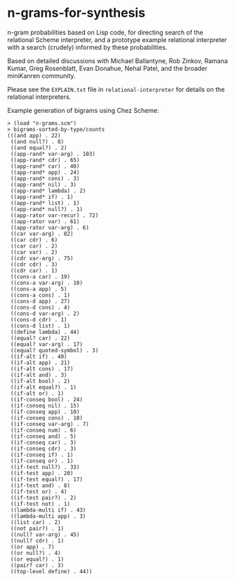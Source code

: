 # n-grams-for-synthesis

n-gram probabilities based on Lisp code, for directing search of the relational Scheme interpreter, and a prototype example relational interpreter with a search (crudely) informed by these probabilities.

Based on detailed discussions with Michael Ballantyne, Rob Zinkov, Ramana Kumar, Greg Rosenblatt, Evan Donahue, Nehal Patel, and the broader miniKanren community.


Please see the `EXPLAIN.txt` file in `relational-interpreter` for details on the relational interpreters.


Example generation of bigrams using Chez Scheme:

```
> (load "n-grams.scm")
> bigrams-sorted-by-type/counts
(((and app) . 22)
 ((and null?) . 8)
 ((and equal?) . 2)
 ((app-rand* var-arg) . 103)
 ((app-rand* cdr) . 65)
 ((app-rand* car) . 40)
 ((app-rand* app) . 24)
 ((app-rand* cons) . 3)
 ((app-rand* nil) . 3)
 ((app-rand* lambda) . 2)
 ((app-rand* if) . 1)
 ((app-rand* list) . 1)
 ((app-rand* null?) . 1)
 ((app-rator var-recur) . 72)
 ((app-rator var) . 61)
 ((app-rator var-arg) . 6)
 ((car var-arg) . 82)
 ((car cdr) . 6)
 ((car car) . 2)
 ((car var) . 2)
 ((cdr var-arg) . 75)
 ((cdr cdr) . 3)
 ((cdr car) . 1)
 ((cons-a car) . 19)
 ((cons-a var-arg) . 10)
 ((cons-a app) . 5)
 ((cons-a cons) . 1)
 ((cons-d app) . 27)
 ((cons-d cons) . 4)
 ((cons-d var-arg) . 2)
 ((cons-d cdr) . 1)
 ((cons-d list) . 1)
 ((define lambda) . 44)
 ((equal? car) . 22)
 ((equal? var-arg) . 17)
 ((equal? quoted-symbol) . 3)
 ((if-alt if) . 40)
 ((if-alt app) . 21)
 ((if-alt cons) . 17)
 ((if-alt and) . 3)
 ((if-alt bool) . 2)
 ((if-alt equal?) . 1)
 ((if-alt or) . 1)
 ((if-conseq bool) . 24)
 ((if-conseq nil) . 15)
 ((if-conseq app) . 10)
 ((if-conseq cons) . 10)
 ((if-conseq var-arg) . 7)
 ((if-conseq num) . 6)
 ((if-conseq and) . 5)
 ((if-conseq car) . 3)
 ((if-conseq cdr) . 3)
 ((if-conseq if) . 1)
 ((if-conseq or) . 1)
 ((if-test null?) . 33)
 ((if-test app) . 20)
 ((if-test equal?) . 17)
 ((if-test and) . 8)
 ((if-test or) . 4)
 ((if-test pair?) . 2)
 ((if-test not) . 1)
 ((lambda-multi if) . 43)
 ((lambda-multi app) . 3)
 ((list car) . 2)
 ((not pair?) . 1)
 ((null? var-arg) . 45)
 ((null? cdr) . 1)
 ((or app) . 7)
 ((or null?) . 4)
 ((or equal?) . 1)
 ((pair? car) . 3)
 ((top-level define) . 44))
```